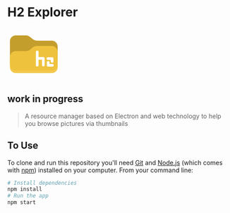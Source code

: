 # H2 Explorer
<p><img alt="logo" src="data:image/svg+xml,%3Csvg viewBox='0 0 200 200' xmlns='http://www.w3.org/2000/svg'%3E %3Cg transform='translate(0 -97)'%3E %3Cpath d='m93.6 138c4.12 4.01 12.1 7.24 17.8 7.24h56.3c12.3 0 22.2 9.92 22.2 22.2v69.1c0 12.3-9.92 22.2-22.2 22.2h-136c-12.3 0-22.2-9.92-22.2-22.2v-88.8c0-12.3 9.92-22.2 22.2-22.2h38.2c5.75 0 13.7 3.23 17.8 7.24z' fill='%23c49e2d'/%3E %3Cpath d='m190 246c0 12.3-9.92 22.2-22.2 22.2h-136c-12.3 0-22.2-9.92-22.2-22.2v-38.7c0-12.3 9.92-22.2 22.2-22.2h38.2c5.75 0 13.7-3.23 17.8-7.24l5.43-5.28c4.12-4.01 12.1-7.24 17.8-7.24h56.3c12.3 0 22.2 9.92 22.2 22.2z' fill='%23f3c640' fill-opacity='.933'/%3E %3C/g%3E %3Crect x='-295' y='45' width='162' height='48.6' fill='%23fff' fill-opacity='.838'/%3E %3Cpath d='m169 127v-10.8h-15.8' fill='none' stroke='%23fff' stroke-linecap='round' stroke-linejoin='round' stroke-width='10'/%3E %3Cg transform='translate(3.72 2.83)'%3E %3Cg transform='translate(0 -.262)' fill='none' stroke='%23fff' stroke-linecap='round' stroke-linejoin='round' stroke-width='10'%3E %3Cpath d='m109 88.6v50.2'/%3E %3Cpath d='m109 113h23v25.4'/%3E %3C/g%3E %3Cpath transform='translate(37.4 1.09)' d='m113 127v10.8h15.8' fill='none' stroke='%23fff' stroke-linecap='round' stroke-linejoin='round' stroke-width='10'/%3E %3C/g%3E %3C/svg%3E " width="120px"></p>


## **work in progress**

> A resource manager based on Electron and web technology to help you browse pictures via thumbnails

## To Use

To clone and run this repository you'll need [Git](https://git-scm.com) and [Node.js](https://nodejs.org/en/download/) (which comes with [npm](http://npmjs.com)) installed on your computer. From your command line:

```bash
# Install dependencies
npm install
# Run the app
npm start
```
